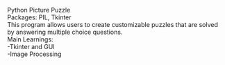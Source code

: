 Python Picture Puzzle   
Packages: PIL, Tkinter   
This program allows users to create customizable puzzles that are solved by answering multiple choice questions.  
Main Learnings:   
-Tkinter and GUI  
-Image Processing  
